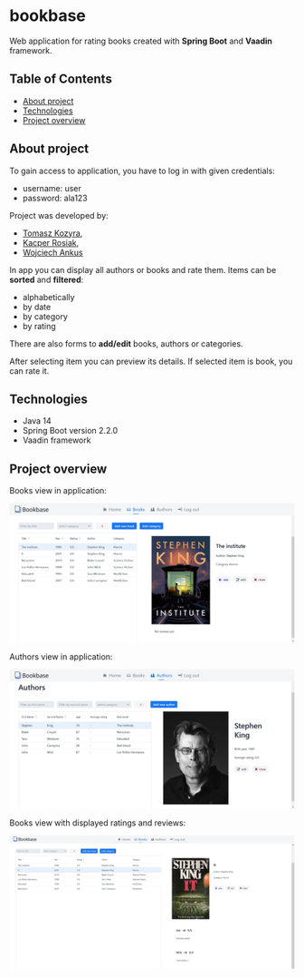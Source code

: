 # bookbase
Web application for rating books created with **Spring Boot** and **Vaadin** framework.



## Table of Contents

- [About project](#about-project)
- [Technologies](#technologies)
- [Project overview](#project-overview)

## About project

To gain access to application, you have to log in with given credentials:
- username: user
- password: ala123

Project was developed by:
- [Tomasz Kozyra](https://github.com/tkozyra),
- [Kacper Rosiak](https://github.com/rosKacper),
- [Wojciech Ankus](https://github.com/vojteq)


In app you can display all authors or books and rate them. Items can be **sorted** and **filtered**:
- alphabetically
- by date
- by category
- by rating


There are also forms to **add/edit** books, authors or categories.

After selecting item you can preview its details. If selected item is book, you can rate it.
 
 
## Technologies

  - Java 14
  - Spring Boot version 2.2.0
  - Vaadin framework


## Project overview

Books view in application:


<img src="readme-images/books.jpg" alt="drawing" width="600"/>

<br>

Authors view in application:


<img src="readme-images/authors-view.jpg" alt="drawing" width="600"/>

<br>


Books view with displayed ratings and reviews:


<img src="readme-images/books-reviews.jpg" alt="drawing" width="600"/>

<br>
